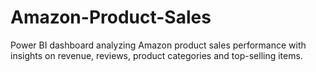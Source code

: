 # Amazon-Product-Sales
Power BI dashboard analyzing Amazon product sales performance with insights on revenue, reviews, product categories and top-selling items.
